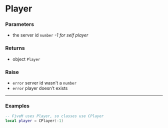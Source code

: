 # Player

### Parameters

- the server id `number` *-1 for self player*

### Returns

- object `Player`

### Raise

- `error` server id wasn't a `number`
- `error` player doesn't exists

---

### Examples
```lua
-- FiveM uses Player, so classes use CPlayer
local player = CPlayer(-1)
```